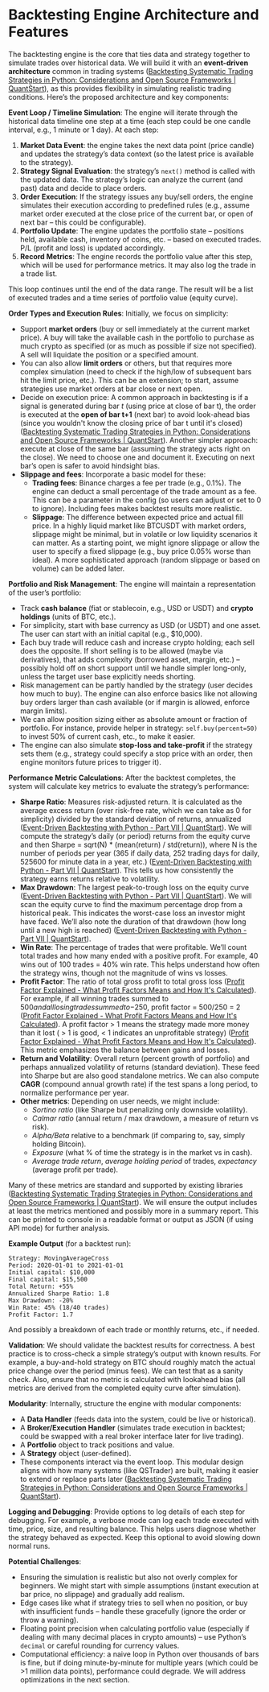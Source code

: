 # Backtesting Engine Architecture and Features

The backtesting engine is the core that ties data and strategy together to simulate trades over historical data. We will build it with an **event-driven architecture** common in trading systems ([Backtesting Systematic Trading Strategies in Python: Considerations and Open Source Frameworks | QuantStart](https://www.quantstart.com/articles/backtesting-systematic-trading-strategies-in-python-considerations-and-open-source-frameworks/#:~:text=Standard%20capabilities%20of%20open%20source,backtesting%20platforms%20seem%20to%20include)), as this provides flexibility in simulating realistic trading conditions. Here’s the proposed architecture and key components:

**Event Loop / Timeline Simulation**: The engine will iterate through the historical data timeline one step at a time (each step could be one candle interval, e.g., 1 minute or 1 day). At each step:

1. **Market Data Event**: the engine takes the next data point (price candle) and updates the strategy’s data context (so the latest price is available to the strategy).
2. **Strategy Signal Evaluation**: the strategy’s `next()` method is called with the updated data. The strategy’s logic can analyze the current (and past) data and decide to place orders.
3. **Order Execution**: If the strategy issues any buy/sell orders, the engine simulates their execution according to predefined rules (e.g., assume market order executed at the close price of the current bar, or open of next bar – this could be configurable).
4. **Portfolio Update**: The engine updates the portfolio state – positions held, available cash, inventory of coins, etc. – based on executed trades. P/L (profit and loss) is updated accordingly.
5. **Record Metrics**: The engine records the portfolio value after this step, which will be used for performance metrics. It may also log the trade in a trade list.

This loop continues until the end of the data range. The result will be a list of executed trades and a time series of portfolio value (equity curve).

**Order Types and Execution Rules**: Initially, we focus on simplicity:

- Support **market orders** (buy or sell immediately at the current market price). A buy will take the available cash in the portfolio to purchase as much crypto as specified (or as much as possible if size not specified). A sell will liquidate the position or a specified amount.
- You can also allow **limit orders** or others, but that requires more complex simulation (need to check if the high/low of subsequent bars hit the limit price, etc.). This can be an extension; to start, assume strategies use market orders at bar close or next open.
- Decide on execution price: A common approach in backtesting is if a signal is generated during bar *t* (using price at close of bar t), the order is executed at the **open of bar t+1** (next bar) to avoid look-ahead bias (since you wouldn't know the closing price of bar t until it's closed) ([Backtesting Systematic Trading Strategies in Python: Considerations and Open Source Frameworks | QuantStart](https://www.quantstart.com/articles/backtesting-systematic-trading-strategies-in-python-considerations-and-open-source-frameworks/#:~:text=Standard%20capabilities%20of%20open%20source,backtesting%20platforms%20seem%20to%20include)). Another simpler approach: execute at close of the same bar (assuming the strategy acts right on the close). We need to choose one and document it. Executing on next bar’s open is safer to avoid hindsight bias.
- **Slippage and fees**: Incorporate a basic model for these:
    - **Trading fees**: Binance charges a fee per trade (e.g., 0.1%). The engine can deduct a small percentage of the trade amount as a fee. This can be a parameter in the config (so users can adjust or set to 0 to ignore). Including fees makes backtest results more realistic.
    - **Slippage**: The difference between expected price and actual fill price. In a highly liquid market like BTCUSDT with market orders, slippage might be minimal, but in volatile or low liquidity scenarios it can matter. As a starting point, we might ignore slippage or allow the user to specify a fixed slippage (e.g., buy price 0.05% worse than ideal). A more sophisticated approach (random slippage or based on volume) can be added later.

**Portfolio and Risk Management**: The engine will maintain a representation of the user’s portfolio:

- Track **cash balance** (fiat or stablecoin, e.g., USD or USDT) and **crypto holdings** (units of BTC, etc.).
- For simplicity, start with base currency as USD (or USDT) and one asset. The user can start with an initial capital (e.g., $10,000).
- Each buy trade will reduce cash and increase crypto holding; each sell does the opposite. If short selling is to be allowed (maybe via derivatives), that adds complexity (borrowed asset, margin, etc.) – possibly hold off on short support until we handle simpler long-only, unless the target user base explicitly needs shorting.
- Risk management can be partly handled by the strategy (user decides how much to buy). The engine can also enforce basics like not allowing buy orders larger than cash available (or if margin is allowed, enforce margin limits).
- We can allow position sizing either as absolute amount or fraction of portfolio. For instance, provide helper in strategy: `self.buy(percent=50)` to invest 50% of current cash, etc., to make it easier.
- The engine can also simulate **stop-loss and take-profit** if the strategy sets them (e.g., strategy could specify a stop price with an order, then engine monitors future prices to trigger it).

**Performance Metric Calculations**: After the backtest completes, the system will calculate key metrics to evaluate the strategy’s performance:

- **Sharpe Ratio**: Measures risk-adjusted return. It is calculated as the average excess return (over risk-free rate, which we can take as 0 for simplicity) divided by the standard deviation of returns, annualized ([Event-Driven Backtesting with Python - Part VII | QuantStart](https://www.quantstart.com/articles/Event-Driven-Backtesting-with-Python-Part-VII/#:~:text=%5Cbegin%7Beqnarray,R_b%29%7D%7D%20%5Cend%7Beqnarray)). We will compute the strategy’s daily (or period) returns from the equity curve and then Sharpe = sqrt(N) * (mean(return) / std(return)), where N is the number of periods per year (365 if daily data, 252 trading days for daily, 525600 for minute data in a year, etc.) ([Event-Driven Backtesting with Python - Part VII | QuantStart](https://www.quantstart.com/articles/Event-Driven-Backtesting-with-Python-Part-VII/#:~:text=Usually%20this%20value%20is%20set,60%3D98280)). This tells us how consistently the strategy earns returns relative to volatility.
- **Max Drawdown**: The largest peak-to-trough loss on the equity curve ([Event-Driven Backtesting with Python - Part VII | QuantStart](https://www.quantstart.com/articles/Event-Driven-Backtesting-with-Python-Part-VII/#:~:text=The%20maximum%20drawdown%20and%20drawdown,periods%20over%20which%20it%20occurs)). We will scan the equity curve to find the maximum percentage drop from a historical peak. This indicates the worst-case loss an investor might have faced. We’ll also note the duration of that drawdown (how long until a new high is reached) ([Event-Driven Backtesting with Python - Part VII | QuantStart](https://www.quantstart.com/articles/Event-Driven-Backtesting-with-Python-Part-VII/#:~:text=The%20maximum%20drawdown%20and%20drawdown,periods%20over%20which%20it%20occurs)).
- **Win Rate**: The percentage of trades that were profitable. We’ll count total trades and how many ended with a positive profit. For example, 40 wins out of 100 trades = 40% win rate. This helps understand how often the strategy wins, though not the magnitude of wins vs losses.
- **Profit Factor**: The ratio of total gross profit to total gross loss ([Profit Factor Explained - What Profit Factors Means and How It's Calculated](https://therobusttrader.com/profit-factor/#:~:text=The%20profit%20factor%20simply%20is,strategy%20degradation%2C%20which%20is%20inevitable)). For example, if all winning trades summed to $500 and all losing trades summed to -$250, profit factor = 500/250 = 2 ([Profit Factor Explained - What Profit Factors Means and How It's Calculated](https://therobusttrader.com/profit-factor/#:~:text=The%20profit%20factor%20simply%20is,strategy%20degradation%2C%20which%20is%20inevitable)). A profit factor > 1 means the strategy made more money than it lost ( > 1 is good, < 1 indicates an unprofitable strategy) ([Profit Factor Explained - What Profit Factors Means and How It's Calculated](https://therobusttrader.com/profit-factor/#:~:text=The%20profit%20factor%20simply%20is,strategy%20degradation%2C%20which%20is%20inevitable)). This metric emphasizes the balance between gains and losses.
- **Return and Volatility**: Overall return (percent growth of portfolio) and perhaps annualized volatility of returns (standard deviation). These feed into Sharpe but are also good standalone metrics. We can also compute **CAGR** (compound annual growth rate) if the test spans a long period, to normalize performance per year.
- **Other metrics**: Depending on user needs, we might include:
    - *Sortino ratio* (like Sharpe but penalizing only downside volatility).
    - *Calmar ratio* (annual return / max drawdown, a measure of return vs risk).
    - *Alpha/Beta* relative to a benchmark (if comparing to, say, simply holding Bitcoin).
    - *Exposure* (what % of time the strategy is in the market vs in cash).
    - *Average trade return*, *average holding period* of trades, *expectancy* (average profit per trade).

Many of these metrics are standard and supported by existing libraries ([Backtesting Systematic Trading Strategies in Python: Considerations and Open Source Frameworks | QuantStart](https://www.quantstart.com/articles/backtesting-systematic-trading-strategies-in-python-considerations-and-open-source-frameworks/#:~:text=Performance%20testing%20applies%20the%20STS,statistics)). We will ensure the output includes at least the metrics mentioned and possibly more in a summary report. This can be printed to console in a readable format or output as JSON (if using API mode) for further analysis.

**Example Output** (for a backtest run):

```
Strategy: MovingAverageCross
Period: 2020-01-01 to 2021-01-01
Initial capital: $10,000
Final capital: $15,500
Total Return: +55%
Annualized Sharpe Ratio: 1.8
Max Drawdown: -20%
Win Rate: 45% (18/40 trades)
Profit Factor: 1.7

```

And possibly a breakdown of each trade or monthly returns, etc., if needed.

**Validation**: We should validate the backtest results for correctness. A best practice is to cross-check a simple strategy’s output with known results. For example, a buy-and-hold strategy on BTC should roughly match the actual price change over the period (minus fees). We can test that as a sanity check. Also, ensure that no metric is calculated with lookahead bias (all metrics are derived from the completed equity curve after simulation).

**Modularity**: Internally, structure the engine with modular components:

- A **Data Handler** (feeds data into the system, could be live or historical).
- A **Broker/Execution Handler** (simulates trade execution in backtest; could be swapped with a real broker interface later for live trading).
- A **Portfolio** object to track positions and value.
- A **Strategy** object (user-defined).
- These components interact via the event loop. This modular design aligns with how many systems (like QSTrader) are built, making it easier to extend or replace parts later ([Backtesting Systematic Trading Strategies in Python: Considerations and Open Source Frameworks | QuantStart](https://www.quantstart.com/articles/backtesting-systematic-trading-strategies-in-python-considerations-and-open-source-frameworks/#:~:text=Both%20backtesting%20and%20live%20trading,often%20identical%20across%20both%20deployments)).

**Logging and Debugging**: Provide options to log details of each step for debugging. For example, a verbose mode can log each trade executed with time, price, size, and resulting balance. This helps users diagnose whether the strategy behaved as expected. Keep this optional to avoid slowing down normal runs.

**Potential Challenges**:

- Ensuring the simulation is realistic but also not overly complex for beginners. We might start with simple assumptions (instant execution at bar price, no slippage) and gradually add realism.
- Edge cases like what if strategy tries to sell when no position, or buy with insufficient funds – handle these gracefully (ignore the order or throw a warning).
- Floating point precision when calculating portfolio value (especially if dealing with many decimal places in crypto amounts) – use Python’s `decimal` or careful rounding for currency values.
- Computational efficiency: a naive loop in Python over thousands of bars is fine, but if doing minute-by-minute for multiple years (which could be >1 million data points), performance could degrade. We will address optimizations in the next section.